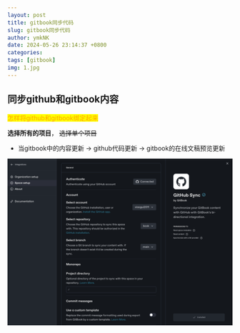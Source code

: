 ```yaml
---
layout: post
title: gitbook同步代码
slug: gitbook同步代码
author: ymkNK
date: 2024-05-26 23:14:37 +0800
categories: 
tags: [gitbook]
img: 1.jpg
---
```



## 同步github和gitbook内容

<mark style="color:orange;">怎样将github和gitbook绑定起来</mark>

**选择所有的项目**， ~~选择单个项目~~

* 当gitbook中的内容更新 -> github代码更新 -> gitbook的在线文稿预览更新


![img_1.png](../assets/gitbook/img_1.png)
